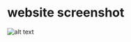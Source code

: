 # website screenshot

![alt text](https://raw.githubusercontent.com/renuo-nego/portfolio-tutorial/master/index.html.png)
